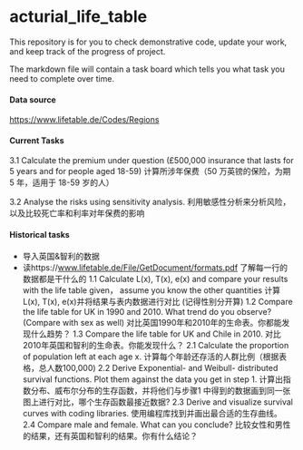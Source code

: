 # acturial_life_table

This repository is for you to check demonstrative code, update your work, and keep track of the progress of project.

The markdown file will contain a task board which tells you what task you need to complete over time.
#### Data source
https://www.lifetable.de/Codes/Regions 


#### Current Tasks
3.1 Calculate the premium under question (£500,000 insurance that lasts for 5 years and for people aged 18-59) 计算所涉年保费（50 万英镑的保险，为期 5 年，适用于 18-59 岁的人）

3.2 Analyse the risks using sensitivity analysis. 利用敏感性分析来分析风险，以及比较死亡率和利率对年保费的影响


#### Historical tasks
- 导入英国&智利的数据
- 读https://www.lifetable.de/File/GetDocument/formats.pdf   了解每一行的数据都是干什么的
  1.1 Calculate L(x), T(x), e(x) and compare your results with the life table given， assume you know the other quantities 计算L(x), T(x), e(x)并将结果与表内数据进行对比 (记得性别分开算)
  1.2 Compare the life table for UK in 1990 and 2010. What trend do you observe? (Compare with sex as well) 对比英国1990年和2010年的生命表。你都能发现什么趋势？
  1.3 Compare the life table for UK and Chile in 2010. 对比2010年英国和智利的生命表。你能发现什么？
  2.1 Calculate the proportion of population left at each age x.  计算每个年龄还存活的人群比例（根据表格，总人数100,000)
  2.2 Derive Exponential- and Weibull- distributed survival functions. Plot them against the data you get in step 1.  计算出指数分布、威布尔分布的生存函数，并将他们与步骤1 中得到的数据画到同一张图上进行对比，哪个生存函数最接近数据?
  2.3 Derive and visualize survival curves with coding libraries. 使用编程库找到并画出最合适的生存曲线。
  2.4 Compare male and female. What can you conclude? 比较女性和男性的结果，还有英国和智利的结果。你有什么结论？
